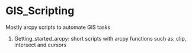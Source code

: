 # GIS_Scripting

Mostly arcpy scripts to automate GIS tasks 


1) Getting_started_arcpy: short scripts with arcpy functions such as: clip, intersect and cursors
